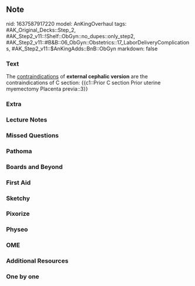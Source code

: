 ## Note
nid: 1637587917220
model: AnKingOverhaul
tags: #AK_Original_Decks::Step_2, #AK_Step2_v11::!Shelf::ObGyn::no_dupes::only_step2, #AK_Step2_v11::#B&B::06_ObGyn::Obstetrics::17_LaborDeliveryComplications, #AK_Step2_v11::$AnKingAdds::BnB::ObGyn
markdown: false

### Text
The <u>contraindications</u> of <b>external cephalic version</b>
are the contraindications of C section: {{c1::Prior C section Prior
uterine myemectomy Placenta previa::3}}

### Extra


### Lecture Notes


### Missed Questions


### Pathoma


### Boards and Beyond


### First Aid


### Sketchy


### Pixorize


### Physeo


### OME


### Additional Resources


### One by one

